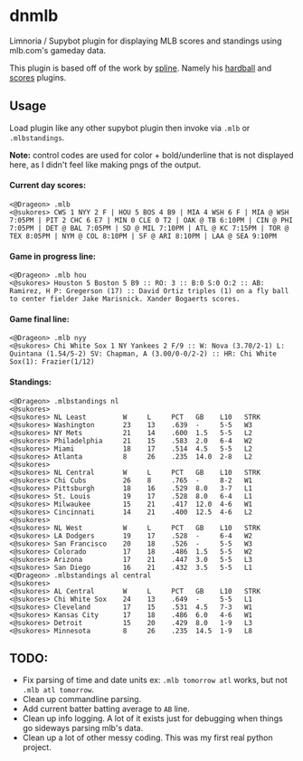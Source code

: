 # dnmlb

Limnoria / Supybot plugin for displaying MLB scores and standings using 
mlb.com's gameday data.

This plugin is based off of the work by
[spline](https://github.com/reticulatingspline). Namely his
[hardball](https://github.com/reticulatingspline/Hardball) and
[scores](https://github.com/reticulatingspline/Scores) plugins.

## Usage

Load plugin like any other supybot plugin then invoke via `.mlb` or
`.mlbstandings`.

**Note:** control codes are used for color + bold/underline that is not
displayed here, as I didn't feel like making pngs of the output.

#### Current day scores:

```
<@Drageon> .mlb
<@sukores> CWS 1 NYY 2 F | HOU 5 BOS 4 B9 | MIA 4 WSH 6 F | MIA @ WSH 7:05PM | PIT 2 CHC 6 E7 | MIN 0 CLE 0 T2 | OAK @ TB 6:10PM | CIN @ PHI 7:05PM | DET @ BAL 7:05PM | SD @ MIL 7:10PM | ATL @ KC 7:15PM | TOR @ TEX 8:05PM | NYM @ COL 8:10PM | SF @ ARI 8:10PM | LAA @ SEA 9:10PM

```

#### Game in progress line:
```
<@Drageon> .mlb hou
<@sukores> Houston 5 Boston 5 B9 :: RO: 3 :: B:0 S:0 O:2 :: AB: Ramirez, H P: Gregerson (17) :: David Ortiz triples (1) on a fly ball to center fielder Jake Marisnick. Xander Bogaerts scores. 
```

#### Game final line:
```
<@Drageon> .mlb nyy
<@sukores> Chi White Sox 1 NY Yankees 2 F/9 :: W: Nova (3.70/2-1) L: Quintana (1.54/5-2) SV: Chapman, A (3.00/0-0/2-2) :: HR: Chi White Sox(1): Frazier(1/12)
```

#### Standings:
```
<@Drageon> .mlbstandings nl
<@sukores>  
<@sukores> NL Least         W     L     PCT   GB    L10   STRK
<@sukores> Washington       23    13    .639  -     5-5   W3
<@sukores> NY Mets          21    14    .600  1.5   5-5   L2
<@sukores> Philadelphia     21    15    .583  2.0   6-4   W2
<@sukores> Miami            18    17    .514  4.5   5-5   L2
<@sukores> Atlanta          8     26    .235  14.0  2-8   L2
<@sukores>  
<@sukores> NL Central       W     L     PCT   GB    L10   STRK
<@sukores> Chi Cubs         26    8     .765  -     8-2   W1
<@sukores> Pittsburgh       18    16    .529  8.0   3-7   L1
<@sukores> St. Louis        19    17    .528  8.0   6-4   L1
<@sukores> Milwaukee        15    21    .417  12.0  4-6   W1
<@sukores> Cincinnati       14    21    .400  12.5  4-6   L2
<@sukores>  
<@sukores> NL West          W     L     PCT   GB    L10   STRK
<@sukores> LA Dodgers       19    17    .528  -     6-4   W2
<@sukores> San Francisco    20    18    .526  -     5-5   W3
<@sukores> Colorado         17    18    .486  1.5   5-5   W2
<@sukores> Arizona          17    21    .447  3.0   5-5   L3
<@sukores> San Diego        16    21    .432  3.5   5-5   L1
<@Drageon> .mlbstandings al central
<@sukores>  
<@sukores> AL Central       W     L     PCT   GB    L10   STRK
<@sukores> Chi White Sox    24    13    .649  -     5-5   L1
<@sukores> Cleveland        17    15    .531  4.5   7-3   W1
<@sukores> Kansas City      17    18    .486  6.0   4-6   W1
<@sukores> Detroit          15    20    .429  8.0   1-9   L3
<@sukores> Minnesota        8     26    .235  14.5  1-9   L8
```

## TODO:
* Fix parsing of time and date units ex: `.mlb tomorrow atl` works, but not
  `.mlb atl tomorrow`.
* Clean up commandline parsing.
* Add current batter batting average to `AB` line.
* Clean up info logging. A lot of it exists just for debugging when things go
  sideways parsing mlb's data.
* Clean up a lot of other messy coding. This was my first real python project.
